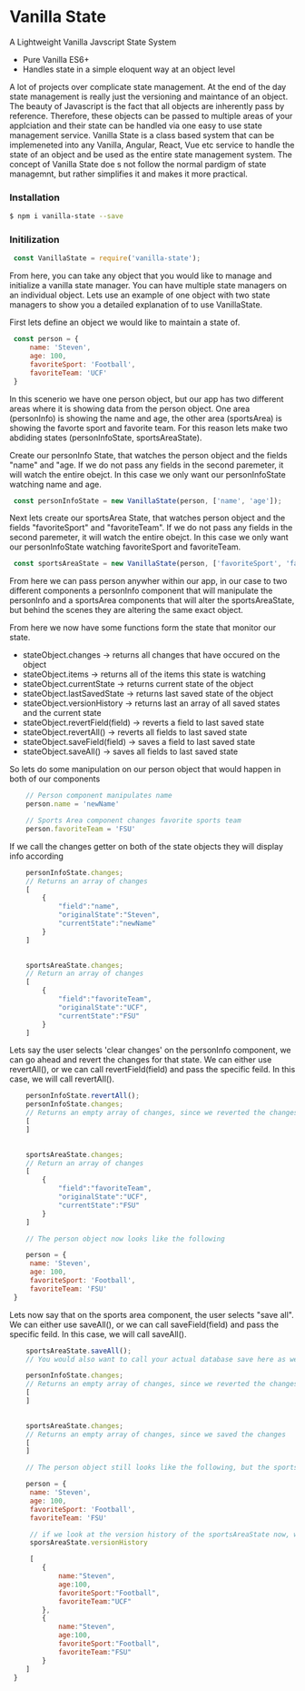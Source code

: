 # Vanilla State

A Lightweight Vanilla Javscript State System

  - Pure Vanilla ES6+
  - Handles state in a simple eloquent way at an object level

A lot of projects over complicate state management. At the end of the day state management is really just the versioning and maintance of an object. The beauty of Javascript is the fact that all objects are inherently pass by reference. Therefore, these objects can be passed to multiple areas of your applciation and their state can be handled via one easy to use state management service. Vanilla State is a class based system that can be implemeneted into any Vanilla, Angular, React, Vue etc service to handle the state of an object and be used as the entire state management system. The concept of Vanilla State doe s not follow the normal pardigm of state managemnt, but rather simplifies it and makes it more practical. 

### Installation

```sh
$ npm i vanilla-state --save
```

### Initilization

```js
 const VanillaState = require('vanilla-state');
```

From here, you can take any object that you would like to manage and initialize a vanilla state manager. You can have multiple state managers on an individual object. Lets use an example of one object with two state managers to show you a detailed explanation of to use VanillaState.


First lets define an object we would like to maintain a state of.
```js
 const person = {
     name: 'Steven',
     age: 100,
     favoriteSport: 'Football',
     favoriteTeam: 'UCF'
 }
```

In this scenerio we have one person object, but our app has two different areas where it is showing data from the person object. One area (personInfo) is showing the name and age, the other area (sportsArea) is showing the favorte sport and favorite team. For this reason lets make two abdiding states (personInfoState, sportsAreaState).

Create our personInfo State, that watches the person object and the fields "name" and "age. If we do not pass any fields in the second paremeter, it will watch the entire obejct. In this case we only want our personInfoState watching name and age.
```js
 const personInfoState = new VanillaState(person, ['name', 'age']);
```

Next lets create our sportsArea State, that watches person object and the fields "favoriteSport" and "favoriteTeam". If we do not pass any fields in the second paremeter, it will watch the entire obejct. In this case we only want our personInfoState watching favoriteSport and favoriteTeam.
```js
 const sportsAreaState = new VanillaState(person, ['favoriteSport', 'favoriteTeam']);
```

From here we can pass person anywher within our app, in our case to two different components a personInfo component that will manipulate the personInfo and a sportsArea components that will alter the sportsAreaState, but behind the scenes they are altering the same exact object. 

From here we now have some functions form the state that monitor our state. 

- stateObject.changes -> returns all changes that have occured on the object 
- stateObject.items -> returns all of the items this state is watching
- stateObject.currentState -> returns current state of the object
- stateObject.lastSavedState -> returns last saved state of the object
- stateObject.versionHistory -> returns last an array of all saved states and the current state
- stateObject.revertField(field) -> reverts a field to last saved state
- stateObject.revertAll() -> reverts all fields to last saved state
- stateObject.saveField(field) -> saves a field to last saved state
- stateObject.saveAll() -> saves all fields to last saved state

So lets do some manipulation on our person object that would happen in both of our components 
```js
    // Person component manipulates name
    person.name = 'newName'

    // Sports Area component changes favorite sports team
    person.favoriteTeam = 'FSU'
```

If we call the changes getter on both of the state objects they will display info according 
```js
    personInfoState.changes;
    // Returns an array of changes
    [  
        {  
            "field":"name",
            "originalState":"Steven",
            "currentState":"newName"
        }
    ]

    
    sportsAreaState.changes;
    // Return an array of changes 
    [  
        {  
            "field":"favoriteTeam",
            "originalState":"UCF",
            "currentState":"FSU"
        }
    ]
```
Lets say the user selects 'clear changes' on the personInfo component, we can go ahead and revert the changes for that state. We can either use revertAll(), or we can call revertField(field) and pass the specific feild. In this case, we will call revertAll().

```js
    personInfoState.revertAll();
    personInfoState.changes;
    // Returns an empty array of changes, since we reverted the changes
    [  
    ]

    
    sportsAreaState.changes;
    // Return an array of changes 
    [  
        {  
            "field":"favoriteTeam",
            "originalState":"UCF",
            "currentState":"FSU"
        }
    ]

    // The person object now looks like the following

    person = {
     name: 'Steven',
     age: 100,
     favoriteSport: 'Football',
     favoriteTeam: 'FSU'
 }
```

Lets now say that on the sports area component, the user selects "save all". We can either use saveAll(), or we can call saveField(field) and pass the specific feild. In this case, we will call saveAll().

```js
    sportsAreaState.saveAll();
    // You would also want to call your actual database save here as well, in future version this function will ahve a clalback for your database save function 

    personInfoState.changes;
    // Returns an empty array of changes, since we reverted the changes
    [  
    ]

    
    sportsAreaState.changes;
    // Returns an empty array of changes, since we saved the changes
    [  
    ]

    // The person object still looks like the following, but the sportsArea state is saved.

    person = {
     name: 'Steven',
     age: 100,
     favoriteSport: 'Football',
     favoriteTeam: 'FSU'

     // if we look at the version history of the sportsAreaState now, we will see the array of versions
     sporsAreaState.versionHistory

     [  
        {  
            name:"Steven",
            age:100,
            favoriteSport:"Football",
            favoriteTeam:"UCF"
        },
        {    
            name:"Steven",
            age:100,
            favoriteSport:"Football",
            favoriteTeam:"FSU"
        }
    ]
 }